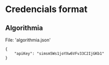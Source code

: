 # Credencials format

## Algorithmia

File: 'algorithmia.json'

```
{
    "apiKey": "simsm5Ws1joYXw6VFv33C2IjGKb1"
}
```
